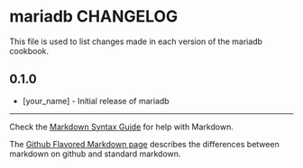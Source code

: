 # mariadb CHANGELOG

This file is used to list changes made in each version of the mariadb cookbook.

## 0.1.0
- [your_name] - Initial release of mariadb

- - -
Check the [Markdown Syntax Guide](http://daringfireball.net/projects/markdown/syntax) for help with Markdown.

The [Github Flavored Markdown page](http://github.github.com/github-flavored-markdown/) describes the differences between markdown on github and standard markdown.

